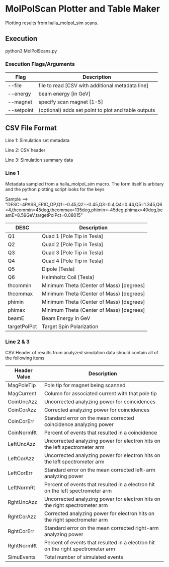 # MolPolScan Plotter and Table Maker
Plotting results from halla_molpol_sim scans. 

## Execution
python3 MolPolScans.py 

### Execution Flags/Arguments
| Flag | Description |
|------|-------------|
| --file | file to read [CSV with additional metadata line] |
| --energy | beam energy [in GeV] |
| --magnet | specify scan magnet [1-5] |
| --setpoint | (optional) adds set point to plot and table outputs |

## CSV File Format

Line 1: Simulation set metadata

Line 2: CSV header

Line 3: Simulation summary data

### Line 1
Metadata sampled from a halla_molpol_sim macro. The form itself is arbitary and the python plotting script looks for the keys

Sample ==> "DESC=4PASS_ERIC_DP,Q1=-0.45,Q2=-0.45,Q3=0.4,Q4=0.44,Q5=1.345,Q6=4,thcommin=45deg,thcommax=135deg,phimin=-45deg,phimax=40deg,beamE=8.59GeV,targetPolPct=0.08015"

| DESC | Description |
|------|-------------|
| Q1 | Quad 1 [Pole Tip in Tesla] |
| Q2 | Quad 2 [Pole Tip in Tesla] |
| Q3 | Quad 3 [Pole Tip in Tesla] |
| Q4 | Quad 4 [Pole Tip in Tesla] |
| Q5 | Dipole [Tesla] |
| Q6 | Helmholtz Coil [Tesla] |
| thcommin | Minimum Theta (Center of Mass) [degrees] |
| thcommax | Minimum Theta (Center of Mass) [degrees] |
| phimin | Minimum Theta (Center of Mass) [degrees] |
| phimax | Minimum Theta (Center of Mass) [degrees] |
| beamE | Beam Energy in GeV |
| targetPolPct | Target Spin Polarization |

### Line 2 & 3

CSV Header of results from analyzed simulation data should contain all of the following items

| Header Value  | Description |
|--------------|-------------|
| MagPoleTip   | Pole tip for magnet being scanned       |
| MagCurrent   | Column for associated current with that pole tip       |
| CoinUncAzz   | Uncorrected analyzing power for coincidences       |
| CoinCorAzz   | Corrected analyzing power for coincidences       |
| CoinCorErr   | Standard error on the mean corrected coincidence analyzing power      |
| CoinNormRt   | Percent of events that resulted in a coincidence       |
| LeftUncAzz   | Uncorrected analyzing power for electron hits on the left spectrometer arm       |
| LeftCorAzz   | Uncorrected analyzing power for electron hits on the left spectrometer arm       |
| LeftCorErr   | Standard error on the mean corrected left-arm analyzing power       |
| LeftNormRt   | Percent of events that resulted in a electron hit on the left spectrometer arm      |
| RghtUncAzz   | Uncorrected analyzing power for electron hits on the right spectrometer arm      |
| RghtCorAzz   | Corrected analyzing power for electron hits on the right spectrometer arm      |
| RghtCorErr   | Standard error on the mean corrected right-arm analyzing power      |
| RghtNormRt   | Percent of events that resulted in a electron hit on the right spectrometer arm      |
| SimuEvents   | Total number of simulated events      |
